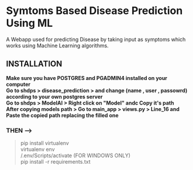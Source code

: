 # Symtoms Based Disease Prediction Using ML
A Webapp used for predicting Disease by taking input as symptoms which works using Machine Learning algorithms.

## INSTALLATION
<b>Make sure you have POSTGRES and PGADMIN4 installed on your computer</b><br>
<b>Go to shdps > disease_prediction > and change (name , user , passowrd) according to your own postgres server</b><br>
<b>Go to shdps > ModelAI > Right click on "Model" andc Copy it's path</b><br>
<b>After copying models path > Go to main_app > views.py > Line_16 and Paste the copied path replacing the filled one</b>

### THEN -->
> pip install virtualenv <br>
> virtualenv env <br>
> /.env/Scripts/activate (FOR WINDOWS ONLY) <br>
> pip install -r requirements.txt
